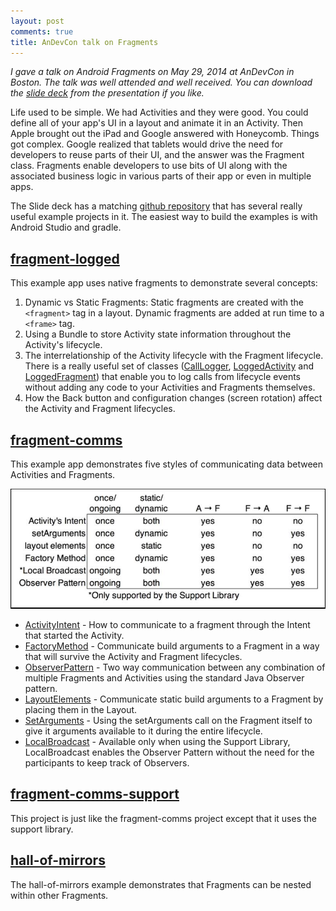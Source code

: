 ```yaml
---
layout: post
comments: true
title: AnDevCon talk on Fragments
---
```


_I gave a talk on Android Fragments on May 29, 2014 at AnDevCon in Boston. The talk was well attended and well received. You can download the [slide deck](https://github.com/johnnylambada/andevcon-2014-jl/blob/master/slides/fragments.pdf) from the presentation if you like._

Life used to be simple. We had Activities and they were good. You could define all of your app's UI in a layout and animate it in an Activity. Then Apple brought out the iPad and Google answered with Honeycomb. Things got complex. Google realized that tablets would drive the need for developers to reuse parts of their UI, and the answer was the Fragment class. Fragments enable developers to use bits of UI along with the associated business logic in various parts of their app or even in multiple apps.

The Slide deck has a matching [github repository](https://github.com/johnnylambada/andevcon-2014-jl) that has several really useful example projects in it. The easiest way to build the examples is with Android Studio and gradle.

## [fragment-logged](https://github.com/johnnylambada/andevcon-2014-jl/tree/master/fragment-logged/src/main/java/andevcon14/FragmentLogged)

This example app uses native fragments to demonstrate several concepts:

1. Dynamic vs Static Fragments: Static fragments are created with the `<fragment>` tag in a layout. Dynamic fragments are added at run time to a `<frame>` tag.
2. Using a Bundle to store Activity state information throughout the Activity's lifecycle.
3. The interrelationship of the Activity lifecycle with the Fragment lifecycle. There is a really useful set of classes ([CallLogger](https://github.com/johnnylambada/andevcon-2014-jl/blob/master/fragment-logged/src/main/java/andevcon14/FragmentLogged/CallLogger.java), [LoggedActivity](https://github.com/johnnylambada/andevcon-2014-jl/blob/master/fragment-logged/src/main/java/andevcon14/FragmentLogged/LoggedActivity.java) and [LoggedFragment](https://github.com/johnnylambada/andevcon-2014-jl/blob/master/fragment-logged/src/main/java/andevcon14/FragmentLogged/LoggedFragment.java)) that enable you to log calls from lifecycle events without adding any code to your Activities and Fragments themselves.
4. How the Back button and configuration changes (screen rotation) affect the Activity and Fragment lifecycles.

## [fragment-comms](https://github.com/johnnylambada/andevcon-2014-jl/tree/master/fragment-comms/src/main/java/andevcon14/FragmentComms)

This example app demonstrates five styles of communicating data between Activities and Fragments.

![Fragment Communication Chart](/assets/fragment-comms-chart.jpg)

* [ActivityIntent](https://github.com/johnnylambada/andevcon-2014-jl/tree/master/fragment-comms/src/main/java/andevcon14/FragmentComms/Types/ActivityIntent) - How to communicate to a fragment through the Intent that started the Activity.
* [FactoryMethod](https://github.com/johnnylambada/andevcon-2014-jl/tree/master/fragment-comms/src/main/java/andevcon14/FragmentComms/Types/FactoryMethod) - Communicate build arguments to a Fragment in a way that will survive the Activity and Fragment lifecycles.
* [ObserverPattern](https://github.com/johnnylambada/andevcon-2014-jl/tree/master/fragment-comms/src/main/java/andevcon14/FragmentComms/Types/ObserverPattern) - Two way communication between any combination of multiple Fragments and Activities using the standard Java Observer pattern.
* [LayoutElements](https://github.com/johnnylambada/andevcon-2014-jl/tree/master/fragment-comms/src/main/java/andevcon14/FragmentComms/Types/LayoutElements) - Communicate static build arguments to a Fragment by placing them in the Layout.
* [SetArguments](https://github.com/johnnylambada/andevcon-2014-jl/tree/master/fragment-comms/src/main/java/andevcon14/FragmentComms/Types/SetArguments) - Using the setArguments call on the Fragment itself to give it arguments available to it during the entire lifecycle.
* [LocalBroadcast](https://github.com/johnnylambada/andevcon-2014-jl/tree/master/fragment-comms-support/src/main/java/andevcon14/FragmentCommsSupport/Types/LocalBroadcast) - Available only when using the Support Library, LocalBroadcast enables the Observer Pattern without the need for the participants to keep track of Observers.

## [fragment-comms-support](https://github.com/johnnylambada/andevcon-2014-jl/tree/master/fragment-comms-support/src/main/java/andevcon14/FragmentCommsSupport)

This project is just like the fragment-comms project except that it uses the support library.

## [hall-of-mirrors](https://github.com/johnnylambada/andevcon-2014-jl/tree/master/hall-of-mirrors/src/main/java/andevcon14/HallOfMirrors)

The hall-of-mirrors example demonstrates that Fragments can be nested within other Fragments.
